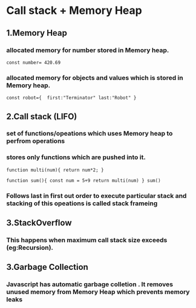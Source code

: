 
# Call stack + Memory Heap

## 1.Memory Heap

### allocated memory for number stored in Memory heap.
`const number= 420.69`  

 ### allocated memory for objects and values which is stored in Memory heap.
`const robot={ 
 first:"Terminator"
 last:"Robot"
}
`


## 2.Call stack (LIFO)

### set of functions/opeations which uses Memory heap to perfrom operations
### stores only functions which are pushed into it.

` function multi(num){
return num*2;
} `

`function sum(){
const num = 5+9
return multi(num)
}
sum() `

### Follows last in first out order to execute particular stack and stacking of this opeations is called stack frameing

## 3.StackOverflow 
### This happens when maximum call stack size exceeds (eg:Recursion).

## 3.Garbage Collection
### Javascript has automatic garbage colletion . It removes unused memory from Memory Heap which prevents memory leaks
 
 
 


